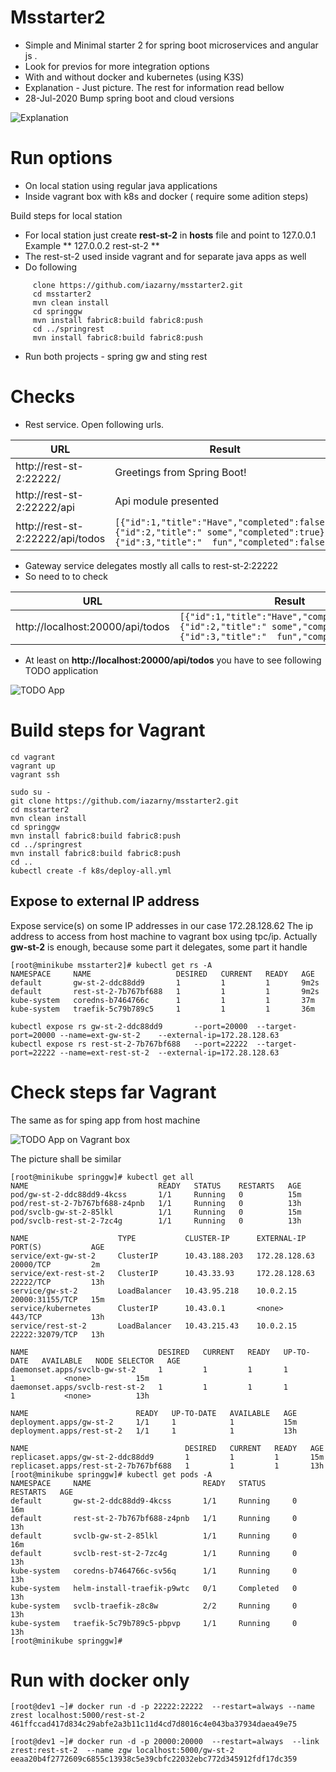# Msstarter2

 * Simple and Minimal starter 2 for spring boot microservices and angular js . 
 * Look for previos for more integration options
 * With and without docker and kubernetes (using K3S)
 * Explanation - Just picture. The rest for information read bellow
 * 28-Jul-2020 Bump spring boot and cloud versions

![Explanation](/img3.png)

# Run options
 * On local station using regular java applications
 * Inside vagrant box with k8s and docker ( require some adition steps)

Build steps for local station
 * For local station just create **rest-st-2** in **hosts** file and point to 127.0.0.1 Example **	127.0.0.2       rest-st-2 **
 * The rest-st-2 used inside vagrant and for separate java apps as well
 * Do following
  
```
     clone https://github.com/iazarny/msstarter2.git
     cd msstarter2
     mvn clean install
     cd springgw
     mvn install fabric8:build fabric8:push
     cd ../springrest
     mvn install fabric8:build fabric8:push
```
  * Run both projects - spring gw and sting rest

# Checks
 * Rest service. Open following urls.

 |URL                             | Result          |
 |--------------------------------|-----------------|
 |http://rest-st-2:22222/          | Greetings from Spring Boot! |
 |http://rest-st-2:22222/api       | Api module presented |
 |http://rest-st-2:22222/api/todos | ```[{"id":1,"title":"Have","completed":false},{"id":2,"title":" some","completed":true},{"id":3,"title":"  fun","completed":false}]```  |

 * Gateway service delegates mostly all calls to rest-st-2:22222
 * So need to to check 

 |URL                              | Result          |
 |---------------------------------|-----------------|
 |http://localhost:20000/api/todos | ```[{"id":1,"title":"Have","completed":false},{"id":2,"title":" some","completed":true},{"id":3,"title":"  fun","completed":false}]```  |

 * At least on **http://localhost:20000/api/todos** you have to see following TODO application

![TODO App](/img1.png)

#  Build steps for Vagrant
```
cd vagrant
vagrant up
vagrant ssh

sudo su -
git clone https://github.com/iazarny/msstarter2.git
cd msstarter2
mvn clean install
cd springgw
mvn install fabric8:build fabric8:push
cd ../springrest
mvn install fabric8:build fabric8:push
cd ..
kubectl create -f k8s/deploy-all.yml

```



## Expose to external IP address

   Expose service(s) on some IP addresses  in our case 172.28.128.62 The ip address to access from host machine to vagrant box using tpc/ip. 
Actually **gw-st-2** is enough, because some part it delegates, some part it handle
```
[root@minikube msstarter2]# kubectl get rs -A
NAMESPACE     NAME                   DESIRED   CURRENT   READY   AGE
default       gw-st-2-ddc88dd9       1         1         1       9m2s
default       rest-st-2-7b767bf688   1         1         1       9m2s
kube-system   coredns-b7464766c      1         1         1       37m
kube-system   traefik-5c79b789c5     1         1         1       36m
```

```
kubectl expose rs gw-st-2-ddc88dd9       --port=20000  --target-port=20000 --name=ext-gw-st-2    --external-ip=172.28.128.63
kubectl expose rs rest-st-2-7b767bf688   --port=22222  --target-port=22222 --name=ext-rest-st-2  --external-ip=172.28.128.63

```

# Check steps far  Vagrant	
 The same as for sping app from host machine

![TODO App on Vagrant box](/img2.png)

The picture shall be similar
```$xslt
[root@minikube springgw]# kubectl get all
NAME                             READY   STATUS    RESTARTS   AGE
pod/gw-st-2-ddc88dd9-4kcss       1/1     Running   0          15m
pod/rest-st-2-7b767bf688-z4pnb   1/1     Running   0          13h
pod/svclb-gw-st-2-85lkl          1/1     Running   0          15m
pod/svclb-rest-st-2-7zc4g        1/1     Running   0          13h

NAME                    TYPE           CLUSTER-IP      EXTERNAL-IP     PORT(S)           AGE
service/ext-gw-st-2     ClusterIP      10.43.188.203   172.28.128.63   20000/TCP         2m
service/ext-rest-st-2   ClusterIP      10.43.33.93     172.28.128.63   22222/TCP         13h
service/gw-st-2         LoadBalancer   10.43.95.218    10.0.2.15       20000:31155/TCP   15m
service/kubernetes      ClusterIP      10.43.0.1       <none>          443/TCP           13h
service/rest-st-2       LoadBalancer   10.43.215.43    10.0.2.15       22222:32079/TCP   13h

NAME                             DESIRED   CURRENT   READY   UP-TO-DATE   AVAILABLE   NODE SELECTOR   AGE
daemonset.apps/svclb-gw-st-2     1         1         1       1            1           <none>          15m
daemonset.apps/svclb-rest-st-2   1         1         1       1            1           <none>          13h

NAME                        READY   UP-TO-DATE   AVAILABLE   AGE
deployment.apps/gw-st-2     1/1     1            1           15m
deployment.apps/rest-st-2   1/1     1            1           13h

NAME                                   DESIRED   CURRENT   READY   AGE
replicaset.apps/gw-st-2-ddc88dd9       1         1         1       15m
replicaset.apps/rest-st-2-7b767bf688   1         1         1       13h
[root@minikube springgw]# kubectl get pods -A
NAMESPACE     NAME                         READY   STATUS      RESTARTS   AGE
default       gw-st-2-ddc88dd9-4kcss       1/1     Running     0          16m
default       rest-st-2-7b767bf688-z4pnb   1/1     Running     0          13h
default       svclb-gw-st-2-85lkl          1/1     Running     0          16m
default       svclb-rest-st-2-7zc4g        1/1     Running     0          13h
kube-system   coredns-b7464766c-sv56q      1/1     Running     0          13h
kube-system   helm-install-traefik-p9wtc   0/1     Completed   0          13h
kube-system   svclb-traefik-z8c8w          2/2     Running     0          13h
kube-system   traefik-5c79b789c5-pbpvp     1/1     Running     0          13h
[root@minikube springgw]#
```

# Run with docker only

```
[root@dev1 ~]# docker run -d -p 22222:22222  --restart=always --name zrest localhost:5000/rest-st-2
461ffccad417d834c29abfe2a3b11c11d4cd7d8016c4e043ba37934daea49e75

[root@dev1 ~]# docker run -d -p 20000:20000  --restart=always  --link zrest:rest-st-2  --name zgw localhost:5000/gw-st-2
eeaa20b4f2772609c6855c13938c5e39cbfc22032ebc772d345912fdf17dc359

```